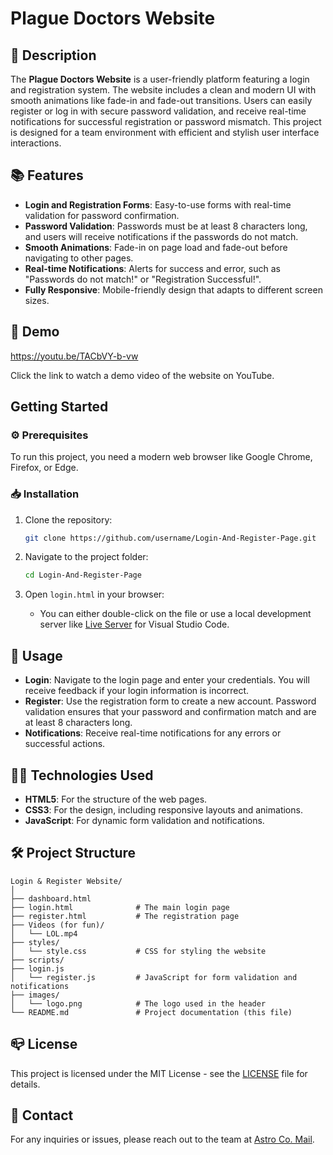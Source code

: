 
# Plague Doctors Website

## 🔎 Description

The **Plague Doctors Website** is a user-friendly platform featuring a login and registration system. The website includes a clean and modern UI with smooth animations like fade-in and fade-out transitions. Users can easily register or log in with secure password validation, and receive real-time notifications for successful registration or password mismatch. This project is designed for a team environment with efficient and stylish user interface interactions.

## 📚 Features

- **Login and Registration Forms**: Easy-to-use forms with real-time validation for password confirmation.
- **Password Validation**: Passwords must be at least 8 characters long, and users will receive notifications if the passwords do not match.
- **Smooth Animations**: Fade-in on page load and fade-out before navigating to other pages.
- **Real-time Notifications**: Alerts for success and error, such as "Passwords do not match!" or "Registration Successful!".
- **Fully Responsive**: Mobile-friendly design that adapts to different screen sizes.

## 👀 Demo

https://youtu.be/TACbVY-b-vw

Click the link to watch a demo video of the website on YouTube.

## Getting Started

### ⚙️ Prerequisites

To run this project, you need a modern web browser like Google Chrome, Firefox, or Edge.

### 📥 Installation

1. Clone the repository:
   ```bash
   git clone https://github.com/username/Login-And-Register-Page.git
   ```
   
2. Navigate to the project folder:
   ```bash
   cd Login-And-Register-Page
   ```

3. Open `login.html` in your browser:
   - You can either double-click on the file or use a local development server like [Live Server](https://marketplace.visualstudio.com/items?itemName=ritwickdey.LiveServer) for Visual Studio Code.

## 📌 Usage

- **Login**: Navigate to the login page and enter your credentials. You will receive feedback if your login information is incorrect.
- **Register**: Use the registration form to create a new account. Password validation ensures that your password and confirmation match and are at least 8 characters long.
- **Notifications**: Receive real-time notifications for any errors or successful actions.

## 👨‍💻 Technologies Used

- **HTML5**: For the structure of the web pages.
- **CSS3**: For the design, including responsive layouts and animations.
- **JavaScript**: For dynamic form validation and notifications.
  
## 🛠️ Project Structure

```plaintext
Login & Register Website/
│
├── dashboard.html 
├── login.html              # The main login page
├── register.html           # The registration page
├── Videos (for fun)/
│   └── LOL.mp4  
├── styles/
│   └── style.css           # CSS for styling the website
├── scripts/
├── login.js
│   └── register.js         # JavaScript for form validation and notifications
├── images/
│   └── logo.png            # The logo used in the header
└── README.md               # Project documentation (this file)
```

## 📪 License

This project is licensed under the MIT License - see the [LICENSE](LICENSE) file for details.

## 📧 Contact

For any inquiries or issues, please reach out to the team at [Astro Co. Mail](mailto:astroco.business@gmail.com).
